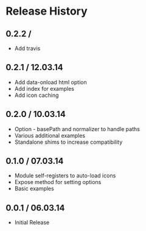 # Release History

## 0.2.2 / 

* Add travis

## 0.2.1 / 12.03.14

* Add data-onload html option
* Add index for examples
* Add icon caching

## 0.2.0 / 10.03.14

* Option - basePath and normalizer to handle paths
* Various additional examples
* Standalone shims to increase compatibility

## 0.1.0 / 07.03.14

* Module self-registers to auto-load icons
* Expose method for setting options
* Basic examples

## 0.0.1 / 06.03.14

* Initial Release
